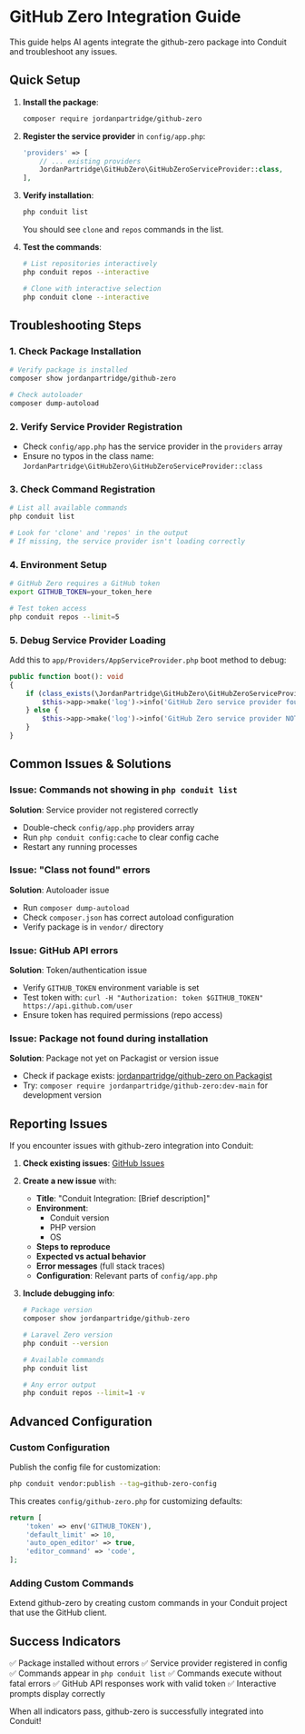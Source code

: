 # GitHub Zero Integration Guide

This guide helps AI agents integrate the github-zero package into Conduit and troubleshoot any issues.

## Quick Setup

1. **Install the package**:
   ```bash
   composer require jordanpartridge/github-zero
   ```

2. **Register the service provider** in `config/app.php`:
   ```php
   'providers' => [
       // ... existing providers
       JordanPartridge\GitHubZero\GitHubZeroServiceProvider::class,
   ],
   ```

3. **Verify installation**:
   ```bash
   php conduit list
   ```
   You should see `clone` and `repos` commands in the list.

4. **Test the commands**:
   ```bash
   # List repositories interactively
   php conduit repos --interactive

   # Clone with interactive selection
   php conduit clone --interactive
   ```

## Troubleshooting Steps

### 1. Check Package Installation
```bash
# Verify package is installed
composer show jordanpartridge/github-zero

# Check autoloader
composer dump-autoload
```

### 2. Verify Service Provider Registration
- Check `config/app.php` has the service provider in the `providers` array
- Ensure no typos in the class name: `JordanPartridge\GitHubZero\GitHubZeroServiceProvider::class`

### 3. Check Command Registration
```bash
# List all available commands
php conduit list

# Look for 'clone' and 'repos' in the output
# If missing, the service provider isn't loading correctly
```

### 4. Environment Setup
```bash
# GitHub Zero requires a GitHub token
export GITHUB_TOKEN=your_token_here

# Test token access
php conduit repos --limit=5
```

### 5. Debug Service Provider Loading
Add this to `app/Providers/AppServiceProvider.php` boot method to debug:
```php
public function boot(): void
{
    if (class_exists(\JordanPartridge\GitHubZero\GitHubZeroServiceProvider::class)) {
        $this->app->make('log')->info('GitHub Zero service provider found');
    } else {
        $this->app->make('log')->info('GitHub Zero service provider NOT found');
    }
}
```

## Common Issues & Solutions

### Issue: Commands not showing in `php conduit list`
**Solution**: Service provider not registered correctly
- Double-check `config/app.php` providers array
- Run `php conduit config:cache` to clear config cache
- Restart any running processes

### Issue: "Class not found" errors
**Solution**: Autoloader issue
- Run `composer dump-autoload`
- Check `composer.json` has correct autoload configuration
- Verify package is in `vendor/` directory

### Issue: GitHub API errors
**Solution**: Token/authentication issue
- Verify `GITHUB_TOKEN` environment variable is set
- Test token with: `curl -H "Authorization: token $GITHUB_TOKEN" https://api.github.com/user`
- Ensure token has required permissions (repo access)

### Issue: Package not found during installation
**Solution**: Package not yet on Packagist or version issue
- Check if package exists: [jordanpartridge/github-zero on Packagist](https://packagist.org/packages/jordanpartridge/github-zero)
- Try: `composer require jordanpartridge/github-zero:dev-main` for development version

## Reporting Issues

If you encounter issues with github-zero integration into Conduit:

1. **Check existing issues**: [GitHub Issues](https://github.com/jordanpartridge/github-zero/issues)

2. **Create a new issue** with:
   - **Title**: "Conduit Integration: [Brief description]"
   - **Environment**:
     - Conduit version
     - PHP version
     - OS
   - **Steps to reproduce**
   - **Expected vs actual behavior**
   - **Error messages** (full stack traces)
   - **Configuration**: Relevant parts of `config/app.php`

3. **Include debugging info**:
   ```bash
   # Package version
   composer show jordanpartridge/github-zero

   # Laravel Zero version
   php conduit --version

   # Available commands
   php conduit list

   # Any error output
   php conduit repos --limit=1 -v
   ```

## Advanced Configuration

### Custom Configuration
Publish the config file for customization:
```bash
php conduit vendor:publish --tag=github-zero-config
```

This creates `config/github-zero.php` for customizing defaults:
```php
return [
    'token' => env('GITHUB_TOKEN'),
    'default_limit' => 10,
    'auto_open_editor' => true,
    'editor_command' => 'code',
];
```

### Adding Custom Commands
Extend github-zero by creating custom commands in your Conduit project that use the GitHub client.

## Success Indicators

✅ Package installed without errors
✅ Service provider registered in config
✅ Commands appear in `php conduit list`
✅ Commands execute without fatal errors
✅ GitHub API responses work with valid token
✅ Interactive prompts display correctly

When all indicators pass, github-zero is successfully integrated into Conduit!
